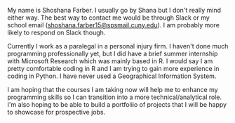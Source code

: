 My name is Shoshana Farber. I usually go by Shana but I don't really mind either way. The best way to contact me would be through Slack or my school email (shoshana.farber15@spsmail.cuny.edu). I am probably more likely to respond on Slack though. 

Currently I work as a paralegal in a personal injury firm. I haven't done much programming professionally yet, but I did have a brief summer internship with Microsoft Research which was mainly based in R. I would say I am pretty comfortable coding in R and I am trying to gain more experience in coding in Python. I have never used a Geographical Information System. 

I am hoping that the courses I am taking now will help me to enhance my programming skills so I can transition into a more technical/analytical role. I'm also hoping to be able to build a portfoliio of projects that I will be happy to showcase for prospective jobs. 